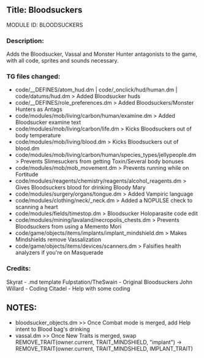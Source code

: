 ## Title: Bloodsuckers

MODULE ID: BLOODSUCKERS

### Description:

Adds the Bloodsucker, Vassal and Monster Hunter antagonists to the game, with all code, sprites and sounds necessary.

### TG files changed:

- code/__DEFINES/atom_hud.dm | code/_onclick/hud/human.dm | code/datums/hud.dm > Added Bloodsucker huds
- code/__DEFINES/role_preferences.dm > Added Bloodsuckers/Monster Hunters as Antags
- code/modules/mob/living/carbon/human/examine.dm > Added Bloodsucker examine text
- code/modules/mob/living/carbon/life.dm > Kicks Bloodsuckers out of body temperature
- code/modules/mob/living/blood.dm > Kicks Bloodsuckers out of blood.dm
- code/modules/mob/living/carbon/human/species_types/jellypeople.dm > Prevents Slimesuckers from getting Toxin/Several body bonuses
- code/modules/mob/mob_movement.dm > Prevents running while on Fortitude
- code/modules/reagents/chemistry/reagents/alcohol_reagents.dm > Gives Bloodsuckers blood for drinking Bloody Mary
- code/modules/surgery/organs/tongue.dm > Added Vampiric language
- code/modules/clothing/neck/_neck.dm > Added a NOPULSE check to scanning a heart
- code/modules/fields/timestop.dm > Bloodsucker Holoparasite code edit
- code/modules/mining/lavaland/necropolis_chests.dm > Prevents Bloodsuckers from using a Memento Mori
- code/game/objects/items/implants/implant_mindshield.dm > Makes Mindshields remove Vassalization
- code/game/objects/items/devices/scanners.dm > Falsifies health analyzers if you're on Masquerade

### Credits:

Skyrat - .md template
Fulpstation/TheSwain - Original Bloodsuckers
John Willard - Coding
Citadel - Help with some coding

## NOTES:

- bloodsucker_objects.dm >> Once Combat mode is merged, add Help intent to Blood bag's drinking
- vassal.dm >> Once New Traits is merged, swap REMOVE_TRAIT(owner.current, TRAIT_MINDSHIELD, "implant") -> REMOVE_TRAIT(owner.current, TRAIT_MINDSHIELD, IMPLANT_TRAIT)
